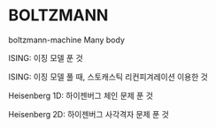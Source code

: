 # BOLTZMANN
boltzmann-machine Many body 

ISING: 이징 모델 푼 것

ISING: 이징 모델 풀 때, 스토캐스틱 리컨피겨레이션 이용한 것

Heisenberg 1D: 하이젠버그 체인 문제 푼 것

Heisenberg 2D: 하이젠버그 사각격자 문제 푼 것

